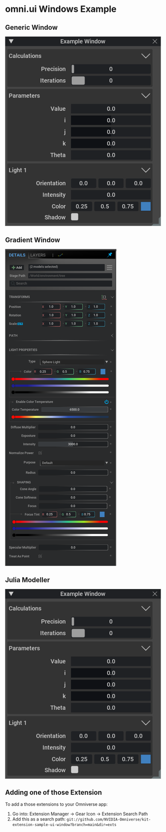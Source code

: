 # omni.ui Windows Example

## Generic Window

![Object Info](exts/omni.example.ui_window/data/preview.png)

## Gradient Window

![Widget Info](exts/omni.example.ui_gradient_window/data/Preview.png)

## Julia Modeller

![Light Manipulator](exts/omni.example.ui_julia_modeler/data/preview.png)


## Adding one of those Extension

To add a those extensions to your Omniverse app:
1. Go into: Extension Manager -> Gear Icon -> Extension Search Path
2. Add this as a search path: `git://github.com/NVIDIA-Omniverse/kit-extension-sample-ui-window?branch=main&dir=exts`

